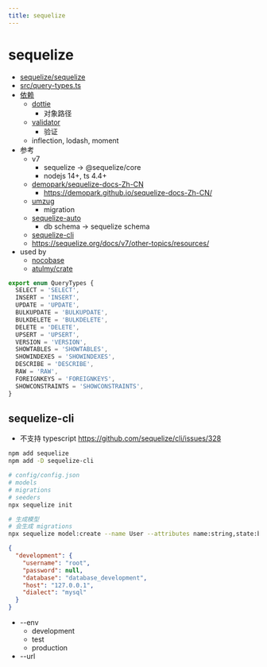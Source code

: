 ```yaml
---
title: sequelize
---
```


# sequelize

- [sequelize/sequelize](https://github.com/sequelize/sequelize)
- [src/query-types.ts](https://github.com/sequelize/sequelize/blob/main/src/query-types.ts)
- [依赖](https://deps.dev/npm/sequelize)
  - [dottie](https://github.com/mickhansen/dottie.js)
    - 对象路径
  - [validator](https://github.com/validatorjs/validator.js)
    - 验证
  - inflection, lodash, moment
- 参考
  - v7
    - sequelize -> @sequelize/core
    - nodejs 14+, ts 4.4+
  - [demopark/sequelize-docs-Zh-CN](https://github.com/demopark/sequelize-docs-Zh-CN)
    - https://demopark.github.io/sequelize-docs-Zh-CN/
  - [umzug](https://github.com/sequelize/umzug)
    - migration
  - [sequelize-auto](https://github.com/sequelize/sequelize-auto)
    - db schema -> sequelize schema
  - [sequelize-cli](https://github.com/sequelize/cli)
  - https://sequelize.org/docs/v7/other-topics/resources/
- used by
  - [nocobase](https://github.com/nocobase/nocobase)
  - [atulmy/crate](https://github.com/atulmy/crate)

```ts
export enum QueryTypes {
  SELECT = 'SELECT',
  INSERT = 'INSERT',
  UPDATE = 'UPDATE',
  BULKUPDATE = 'BULKUPDATE',
  BULKDELETE = 'BULKDELETE',
  DELETE = 'DELETE',
  UPSERT = 'UPSERT',
  VERSION = 'VERSION',
  SHOWTABLES = 'SHOWTABLES',
  SHOWINDEXES = 'SHOWINDEXES',
  DESCRIBE = 'DESCRIBE',
  RAW = 'RAW',
  FOREIGNKEYS = 'FOREIGNKEYS',
  SHOWCONSTRAINTS = 'SHOWCONSTRAINTS',
}
```

## sequelize-cli

- 不支持 typescript
  https://github.com/sequelize/cli/issues/328

```bash
npm add sequelize
npm add -D sequelize-cli

# config/config.json
# models
# migrations
# seeders
npx sequelize init

# 生成模型
# 会生成 migrations
npx sequelize model:create --name User --attributes name:string,state:boolean,birth:date,card:integer,role:enum:'{Admin,Guest}'
```

```json title="config/config.json"
{
  "development": {
    "username": "root",
    "password": null,
    "database": "database_development",
    "host": "127.0.0.1",
    "dialect": "mysql"
  }
}
```

- --env
  - development
  - test
  - production
- --url
